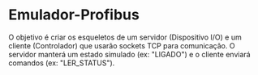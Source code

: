 # Emulador-Profibus
O objetivo é criar os esqueletos de um servidor (Dispositivo I/O) e um cliente (Controlador) que usarão sockets TCP para comunicação. O servidor manterá um estado simulado (ex: "LIGADO") e o cliente enviará comandos (ex: "LER_STATUS").
